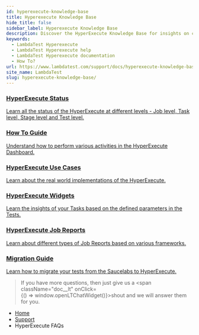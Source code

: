 ```yaml
---
id: hyperexecute-knowledge-base
title: Hyperexecute Knowledge Base
hide_title: false
sidebar_label: Hyperexecute Knowledge Base
description: Discover the HyperExecute Knowledge Base for insights on concepts, setup, configuration, and more. Get answers to your questions about HyperExecute.
keywords:
  - LambdaTest Hyperexecute
  - LambdaTest Hyperexecute help
  - LambdaTest Hyperexecute documentation
  - How To?
url: https://www.lambdatest.com/support/docs/hyperexecute-knowledge-base/
site_name: LambdaTest
slug: hyperexecute-knowledge-base/
---
```


<script type="application/ld+json"
      dangerouslySetInnerHTML={{ __html: JSON.stringify({
       "@context": "https://schema.org",
        "@type": "BreadcrumbList",
        "itemListElement": [{
          "@type": "ListItem",
          "position": 1,
          "name": "Home",
          "item": "https://www.lambdatest.com"
        },{
          "@type": "ListItem",
          "position": 2,
          "name": "Support",
          "item": "https://www.lambdatest.com/support/docs/"
        },{
          "@type": "ListItem",
          "position": 3,
          "name": "Integrations",
          "item": "https://www.lambdatest.com/support/docs/hyperexecute-knowledge-base"
        }]
      })
    }}
></script>

<div className="support_main">  
  <a href="/support/docs/hyperexecute-status/">
    <div className="support_inners">
      <h3>HyperExecute Status</h3>
      <p>Learn all the status of the HyperExecute at different levels - Job level, Task level, Stage level and Test level.</p>
    </div>
  </a>
  <a href="/support/docs/hyperexecute-how-to-guide/">
    <div className="support_inners">
      <h3>How To Guide</h3>
      <p>Understand how to perform various activities in the HyperExecute Dashboard.</p>
    </div>
  </a>
  <a href="/support/docs/hyperexecute-use-cases/">
    <div className="support_inners">
      <h3>HyperExecute Use Cases</h3>
      <p>Learn about the real world implementations of the HyperExecute.</p>
    </div>
  </a>
  <a href="/support/docs/hyperexecute-widgets/">
    <div className="support_inners">
      <h3>HyperExecute Widgets</h3>
      <p>Learn the insights of your Tasks based on the defined parameters in the Tests.</p>
    </div>
  </a>
  <a href="/support/docs/hyperexecute-job-reports/">
  <div className="support_inners">
    <h3>HyperExecute Job Reports</h3>
    <p>Learn about different types of Job Reports based on various frameworks.</p>
  </div>
  </a>
  <a href="/support/docs/saucelabs-to-hyperexecute-migrate/">
  <div className="support_inners">
    <h3>Migration Guide</h3>
    <p>Learn how to migrate your tests from the Saucelabs to HyperExecute.</p>
  </div>
  </a>
</div>

>If you have more questions, then just give us a <span className="doc__lt" onClick={() => window.openLTChatWidget()}>shout</span> and we will answer them for you.

<nav aria-label="breadcrumbs">
  <ul className="breadcrumbs">
    <li className="breadcrumbs__item">
      <a className="breadcrumbs__link" target="_self" href="https://www.lambdatest.com">
        Home
      </a>
    </li>
    <li className="breadcrumbs__item">
      <a className="breadcrumbs__link" target="_self" href="https://www.lambdatest.com/support/docs/">
        Support
      </a>
    </li>
    <li className="breadcrumbs__item breadcrumbs__item--active">
      <span className="breadcrumbs__link">
       HyperExecute FAQs
      </span>
    </li>
  </ul>
</nav>